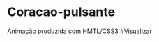 # Coracao-pulsante
Animação produzida com HMTL/CSS3
#[Visualizar](https://nogueira-lucas.github.io/Coracao-pulsante/)
